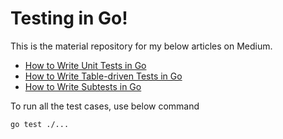 # Testing in Go!

This is the material repository for my below articles on Medium.

* [How to Write Unit Tests in Go](https://medium.com/@rasheed99/how-to-write-unit-tests-in-go-a0492e18aff2)
* [How to Write Table-driven Tests in Go](https://medium.com/@rasheed99/how-to-write-table-driven-tests-in-go-8e96ef048cca)
* [How to Write Subtests in Go](https://medium.com/@rasheed99/how-to-write-subtests-in-go-7cd9c066579d)

To run all the test cases, use below command

```bash
go test ./...
```